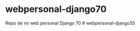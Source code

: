 # webpersonal-django70
Repo de mi web personal Django 70
#   w e b p e r s o n a l - d j a n g o 3 5  
 